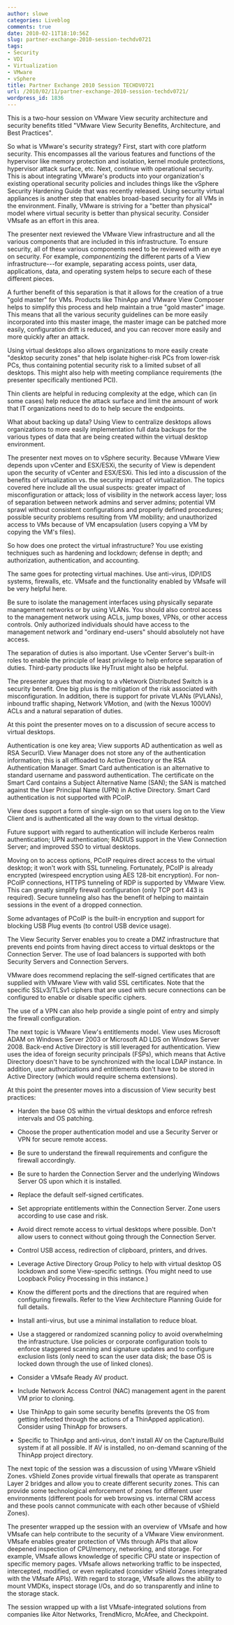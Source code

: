 ```yaml
---
author: slowe
categories: Liveblog
comments: true
date: 2010-02-11T18:10:56Z
slug: partner-exchange-2010-session-techdv0721
tags:
- Security
- VDI
- Virtualization
- VMware
- vSphere
title: Partner Exchange 2010 Session TECHDV0721
url: /2010/02/11/partner-exchange-2010-session-techdv0721/
wordpress_id: 1836
---
```


This is a two-hour session on VMware View security architecture and security benefits titled "VMware View Security Benefits, Architecture, and Best Practices".

So what is VMware's security strategy? First, start with core platform security. This encompasses all the various features and functions of the hypervisor like memory protection and isolation, kernel module protections, hypervisor attack surface, etc. Next, continue with operational security. This is about integrating VMware's products into your organization's existing operational security policies and includes things like the vSphere Security Hardening Guide that was recently released. Using security virtual appliances is another step that enables broad-based security for all VMs in the environment. Finally, VMware is striving for a "better than physical" model where virtual security is better than physical security. Consider VMsafe as an effort in this area.

The presenter next reviewed the VMware View infrastructure and all the various components that are included in this infrastructure. To ensure security, all of these various components need to be reviewed with an eye on security. For example, _componentizing_ the different parts of a View infrastructure---for example, separating access points, user data, applications, data, and operating system helps to secure each of these different pieces.

A further benefit of this separation is that it allows for the creation of a true "gold master" for VMs. Products like ThinApp and VMware View Composer helps to simplify this process and help maintain a true "gold master" image. This means that all the various security guidelines can be more easily incorporated into this master image, the master image can be patched more easily, configuration drift is reduced, and you can recover more easily and more quickly after an attack.

Using virtual desktops also allows organizations to more easily create "desktop security zones" that help isolate higher-risk PCs from lower-risk PCs, thus containing potential security risk to a limited subset of all desktops. This might also help with meeting compliance requirements (the presenter specifically mentioned PCI).

Thin clients are helpful in reducing complexity at the edge, which can (in some cases) help reduce the attack surface and limit the amount of work that IT organizations need to do to help secure the endpoints.

What about backing up data? Using View to centralize desktops allows organizations to more easily implementation full data backups for the various types of data that are being created within the virtual desktop environment.

The presenter next moves on to vSphere security. Because VMware View depends upon vCenter and ESX/ESXi, the security of View is dependent upon the security of vCenter and ESX/ESXi. This led into a discussion of the benefits of virtualization vs. the security impact of virtualization. The topics covered here include all the usual suspects: greater impact of misconfiguration or attack; loss of visibility in the network access layer; loss of separation between network admins and server admins; potential VM sprawl without consistent configurations and properly defined procedures; possible security problems resulting from VM mobility; and unauthorized access to VMs because of VM encapsulation (users copying a VM by copying the VM's files).

So how does one protect the virtual infrastructure? You use existing techniques such as hardening and lockdown; defense in depth; and authorization, authentication, and accounting.

The same goes for protecting virtual machines. Use anti-virus, IDP/IDS systems, firewalls, etc. VMsafe and the functionality enabled by VMsafe will be very helpful here.

Be sure to isolate the management interfaces using physically separate management networks or by using VLANs. You should also control access to the management network using ACLs, jump boxes, VPNs, or other access controls. Only authorized individuals should have access to the management network and "ordinary end-users" should absolutely not have access.

The separation of duties is also important. Use vCenter Server's built-in roles to enable the principle of least privilege to help enforce separation of duties. Third-party products like HyTrust might also be helpful.

The presenter argues that moving to a vNetwork Distributed Switch is a security benefit. One big plus is the mitigation of the risk associated with misconfiguration. In addition, there is support for private VLANs (PVLANs), inbound traffic shaping, Network VMotion, and (with the Nexus 1000V) ACLs and a natural separation of duties.

At this point the presenter moves on to a discussion of secure access to virtual desktops.

Authentication is one key area; View supports AD authentication as well as RSA SecurID. View Manager does not store any of the authentication information; this is all offloaded to Active Directory or the RSA Authentication Manager. Smart Card authentication is an alternative to standard username and password authentication. The certificate on the Smart Card contains a Subject Alternative Name (SAN); the SAN is matched against the User Principal Name (UPN) in Active Directory. Smart Card authentication is not supported with PCoIP.

View does support a form of single-sign on so that users log on to the View Client and is authenticated all the way down to the virtual desktop.

Future support with regard to authentication will include Kerberos realm authentication; UPN authentication; RADIUS support in the View Connection Server; and improved SSO to virtual desktops.

Moving on to access options, PCoIP requires direct access to the virtual desktop; it won't work with SSL tunneling. Fortunately, PCoIP is already encrypted (wirespeed encryption using AES 128-bit encryption). For non-PCoIP connections, HTTPS tunneling of RDP is supported by VMware View. This can greatly simplify firewall configuration (only TCP port 443 is required). Secure tunneling also has the benefit of helping to maintain sessions in the event of a dropped connection.

Some advantages of PCoIP is the built-in encryption and support for blocking USB Plug events (to control USB device usage).

The View Security Server enables you to create a DMZ infrastructure that prevents end points from having direct access to virtual desktops or the Connection Server. The use of load balancers is supported with both Security Servers and Connection Servers.

VMware does recommend replacing the self-signed certificates that are supplied with VMware View with valid SSL certificates. Note that the specific SSLv3/TLSv1 ciphers that are used with secure connections can be configured to enable or disable specific ciphers.

The use of a VPN can also help provide a single point of entry and simply the firewall configuration.

The next topic is VMware View's entitlements model. View uses Microsoft ADAM on Windows Server 2003 or Microsoft AD LDS on Windows Server 2008. Back-end Active Directory is still leveraged for authentication. View uses the idea of foreign security principals (FSPs), which means that Active Directory doesn't have to be synchronized with the local LDAP instance. In addition, user authorizations and entitlements don't have to be stored in Active Directory (which would require schema extensions).

At this point the presenter moves into a discussion of View security best practices:

* Harden the base OS within the virtual desktops and enforce refresh intervals and OS patching.

* Choose the proper authentication model and use a Security Server or VPN for secure remote access.

* Be sure to understand the firewall requirements and configure the firewall accordingly.

* Be sure to harden the Connection Server and the underlying Windows Server OS upon which it is installed.

* Replace the default self-signed certificates.

* Set appropriate entitlements within the Connection Server. Zone users according to use case and risk.

* Avoid direct remote access to virtual desktops where possible. Don't allow users to connect without going through the Connection Server.

* Control USB access, redirection of clipboard, printers, and drives.

* Leverage Active Directory Group Policy to help with virtual desktop OS lockdown and some View-specific settings. (You might need to use Loopback Policy Processing in this instance.)

* Know the different ports and the directions that are required when configuring firewalls. Refer to the View Architecture Planning Guide for full details.

* Install anti-virus, but use a minimal installation to reduce bloat.

* Use a staggered or randomized scanning policy to avoid overwhelming the infrastructure. Use policies or corporate configuration tools to enforce staggered scanning and signature updates and to configure exclusion lists (only need to scan the user data disk; the base OS is locked down through the use of linked clones).

* Consider a VMsafe Ready AV product.

* Include Network Access Control (NAC) management agent in the parent VM prior to cloning.

* Use ThinApp to gain some security benefits (prevents the OS from getting infected through the actions of a ThinApped application). Consider using ThinApp for browsers.

* Specific to ThinApp and anti-virus, don't install AV on the Capture/Build system if at all possible. If AV is installed, no on-demand scanning of the ThinApp project directory.

The next topic of the session was a discussion of using VMware vShield Zones. vShield Zones provide virtual firewalls that operate as transparent Layer 2 bridges and allow you to create different security zones. This can provide some technological enforcement of zones for different user environments (different pools for web browsing vs. internal CRM access and these pools cannot communicate with each other because of vShield Zones).

The presenter wrapped up the session with an overview of VMsafe and how VMsafe can help contribute to the security of a VMware View environment. VMsafe enables greater protection of VMs through APIs that allow deepened inspection of CPU/memory, networking, and storage. For example, VMsafe allows knowledge of specific CPU state or inspection of specific memory pages. VMsafe allows networking traffic to be inspected, intercepted, modified, or even replicated (consider vShield Zones integrated with the VMsafe APIs). With regard to storage, VMsafe allows the ability to mount VMDKs, inspect storage I/Os, and do so transparently and inline to the storage stack.

The session wrapped up with a list VMsafe-integrated solutions from companies like Altor Networks, TrendMicro, McAfee, and Checkpoint.

